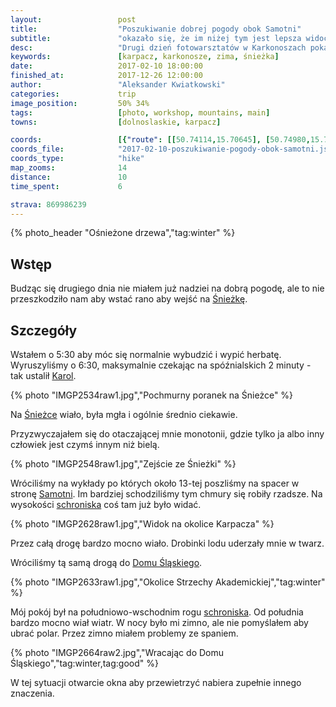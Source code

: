 ```yaml
---
layout:                 post
title:                  "Poszukiwanie dobrej pogody obok Samotni"
subtitle:               "okazało się, że im niżej tym jest lepsza widoczność"
desc:                   "Drugi dzień fotowarsztatów w Karkonoszach pokazał nam, że pogoda w górach jest bywa bardzo kapryśna."
keywords:               [karpacz, karkonosze, zima, śnieżka]
date:                   2017-02-10 18:00:00
finished_at:            2017-12-26 12:00:00
author:                 "Aleksander Kwiatkowski"
categories:             trip
image_position:         50% 34%
tags:                   [photo, workshop, mountains, main]
towns:                  [dolnoslaskie, karpacz]

coords:                 [{"route": [[50.74114,15.70645], [50.74980,15.71121], [50.74836,15.70387]], "type": "hike"}]
coords_file:            "2017-02-10-poszukiwanie-pogody-obok-samotni.json"
coords_type:            "hike"
map_zooms:              14
distance:               10
time_spent:             6

strava: 869986239
---
```


[fotowarsztaty]: studiohustawka.pl/warsztaty-i-sesje/plener-fotograficzny-karkonosze-2017
[karol-nienartowicz]: https://www.facebook.com/KarolNienartowiczMountainPhotographer/

[wiki-karkonosze]: https://pl.wikipedia.org/wiki/Karkonosze
[wiki-wroclaw]: https://pl.wikipedia.org/wiki/Wrocław
[wiki-jelenia-gora]: https://pl.wikipedia.org/wiki/Jelenia_Góra
[wiki-karpacz]: https://pl.wikipedia.org/wiki/Karpacz
[wiki-kopa]: https://pl.wikipedia.org/wiki/Kopa_(Karkonosze)
[wiki-dom-slaski]: https://pl.wikipedia.org/wiki/Dom_Śląski
[wiki-sniezka]: https://pl.wikipedia.org/wiki/Śnieżka
[wiki-samotnia]: https://pl.wikipedia.org/wiki/Schronisko_PTTK_„Samotnia”
[wiki-legi-debinskie]: https://pl.wikipedia.org/wiki/Park_Jana_Pawła_II_w_Poznaniu

{% photo_header "Ośnieżone drzewa","tag:winter" %}

Wstęp
-----

Budząc się drugiego dnia nie miałem już nadziei na dobrą pogodę, ale to nie
przeszkodziło nam aby wstać rano aby wejść na [Śnieżkę][wiki-sniezka].

Szczegóły
---------

Wstałem o 5:30 aby móc się normalnie wybudzić i wypić herbatę. Wyruszyliśmy
o 6:30, maksymalnie czekając na spóźnialskich 2 minuty - tak ustalił
[Karol][karol-nienartowicz].

{% photo "IMGP2534raw1.jpg","Pochmurny poranek na Śnieżce" %}

Na [Śnieżce][wiki-sniezka] wiało, była mgła i ogólnie średnio ciekawie.

Przyzwyczajałem się do otaczającej mnie monotonii, gdzie tylko ja albo inny
człowiek jest czymś innym niż bielą.

{% photo "IMGP2548raw1.jpg","Zejście ze Śnieżki" %}

Wróciliśmy na wykłady po których około 13-tej poszliśmy na spacer w stronę
[Samotni][wiki-samotnia]. Im bardziej schodziliśmy tym chmury się robiły
rzadsze. Na wysokości [schroniska][wiki-samotnia]
coś tam już było widać.

{% photo "IMGP2628raw1.jpg","Widok na okolice Karpacza" %}

Przez całą drogę bardzo mocno wiało. Drobinki lodu uderzały mnie w twarz.

Wróciliśmy tą samą drogą do [Domu Śląskiego][wiki-dom-slaski].

{% photo "IMGP2633raw1.jpg","Okolice Strzechy Akademickiej","tag:winter" %}

Mój pokój był na południowo-wschodnim rogu [schroniska][wiki-dom-slaski].
Od południa bardzo mocno wiał wiatr. W nocy było mi zimno, ale nie pomyślałem
aby ubrać polar. Przez zimno miałem problemy ze spaniem.

{% photo "IMGP2664raw2.jpg","Wracając do Domu Śląskiego","tag:winter,tag:good" %}

W tej sytuacji otwarcie okna aby przewietrzyć nabiera zupełnie innego znaczenia.

